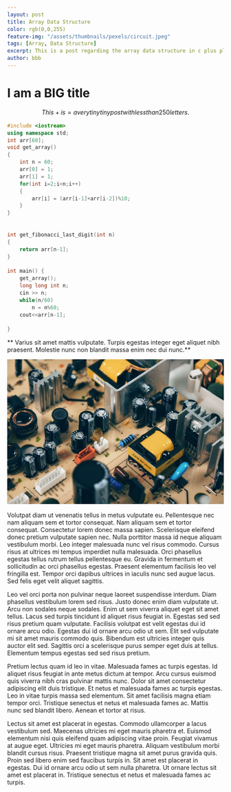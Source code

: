 ```yaml
---
layout: post
title: Array Data Structure
color: rgb(0,0,255) 
feature-img: "/assets/thumbnails/pexels/circuit.jpeg"
tags: [Array, Data Structure]
excerpt: This is a post regarding the array data structure in c plus plus. enjhoy your time reading it
author: bbb
---
```


# I am a BIG title

$$This + is =  a very tiny tiny post with less than 250 letters. $$

```cpp
#include <iostream>
using namespace std;
int arr[60];
void get_array()
{
    int n = 60;
    arr[0] = 1;
    arr[1] = 1;
    for(int i=2;i<n;i++)
    {
        arr[i] = (arr[i-1]+arr[i-2])%10;
    }
}


int get_fibonacci_last_digit(int n)
{
    return arr[n-1];
}

int main() {
    get_array();
    long long int n;
    cin >> n;
    while(n/60)
        n = n%60;
    cout<<arr[n-1];
   
}

```

** Varius sit amet mattis vulputate. Turpis egestas integer eget aliquet nibh praesent. Molestie nunc non blandit massa enim nec dui nunc.**

![](/assets/thumbnails/pexels/circuit.jpeg)

 Volutpat diam ut venenatis tellus in metus vulputate eu. Pellentesque nec nam aliquam sem et tortor consequat. Nam aliquam sem et tortor consequat. Consectetur lorem donec massa sapien. Scelerisque eleifend donec pretium vulputate sapien nec. Nulla porttitor massa id neque aliquam vestibulum morbi. Leo integer malesuada nunc vel risus commodo. Cursus risus at ultrices mi tempus imperdiet nulla malesuada. Orci phasellus egestas tellus rutrum tellus pellentesque eu. Gravida in fermentum et sollicitudin ac orci phasellus egestas. Praesent elementum facilisis leo vel fringilla est. Tempor orci dapibus ultrices in iaculis nunc sed augue lacus. Sed felis eget velit aliquet sagittis.

Leo vel orci porta non pulvinar neque laoreet suspendisse interdum. Diam phasellus vestibulum lorem sed risus. Justo donec enim diam vulputate ut. Arcu non sodales neque sodales. Enim ut sem viverra aliquet eget sit amet tellus. Lacus sed turpis tincidunt id aliquet risus feugiat in. Egestas sed sed risus pretium quam vulputate. Facilisis volutpat est velit egestas dui id ornare arcu odio. Egestas dui id ornare arcu odio ut sem. Elit sed vulputate mi sit amet mauris commodo quis. Bibendum est ultricies integer quis auctor elit sed. Sagittis orci a scelerisque purus semper eget duis at tellus. Elementum tempus egestas sed sed risus pretium.

Pretium lectus quam id leo in vitae. Malesuada fames ac turpis egestas. Id aliquet risus feugiat in ante metus dictum at tempor. Arcu cursus euismod quis viverra nibh cras pulvinar mattis nunc. Dolor sit amet consectetur adipiscing elit duis tristique. Et netus et malesuada fames ac turpis egestas. Leo in vitae turpis massa sed elementum. Sit amet facilisis magna etiam tempor orci. Tristique senectus et netus et malesuada fames ac. Mattis nunc sed blandit libero. Aenean et tortor at risus.

Lectus sit amet est placerat in egestas. Commodo ullamcorper a lacus vestibulum sed. Maecenas ultricies mi eget mauris pharetra et. Euismod elementum nisi quis eleifend quam adipiscing vitae proin. Feugiat vivamus at augue eget. Ultricies mi eget mauris pharetra. Aliquam vestibulum morbi blandit cursus risus. Praesent tristique magna sit amet purus gravida quis. Proin sed libero enim sed faucibus turpis in. Sit amet est placerat in egestas. Dui id ornare arcu odio ut sem nulla pharetra. Ut ornare lectus sit amet est placerat in. Tristique senectus et netus et malesuada fames ac turpis.